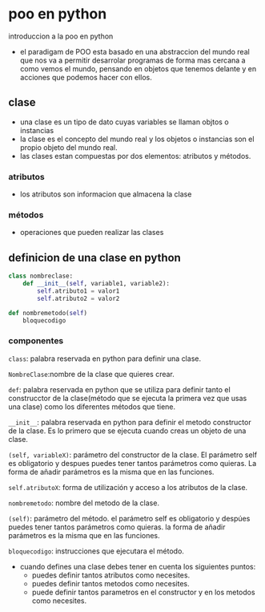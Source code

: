 # poo en python
introduccion a la poo en python

- el paradigam de POO esta basado en una abstraccion del mundo real que nos va a permitir desarrolar programas de forma mas cercana a como vemos el mundo, pensando en objetos que tenemos delante y en acciones que podemos hacer con ellos.

## clase

- una clase es un tipo de dato cuyas variables se llaman objtos o instancias
- la clase es el concepto del mundo real y los objetos o instancias son el propio objeto del mundo real.
- las clases estan compuestas por dos elementos: atributos y métodos.

### atributos 
- los atributos son informacion que almacena la clase

### métodos
- operaciones que pueden realizar las clases

## definicion de una clase en python 
```python
class nombreclase: 
    def __init__(self, variable1, variable2): 
        self.atributo1 = valor1 
        self.atributo2 = valor2 

def nombremetodo(self) 
    bloquecodigo 
```

### componentes


```class```: palabra reservada en python para definir una clase.

```NombreClase```:nombre de la clase que quieres crear.

```def```: palabra reservada en python que se utiliza para definir tanto el construcctor de la clase(método que se ejecuta la primera vez que usas una clase) como los diferentes métodos que tiene.

```__init__```: palabra reservada en python para definir el metodo constructor de la clase. Es lo primero que se ejecuta cuando creas un objeto de una clase.

```(self, variableX)```: parámetro del constructor de la clase. El parámetro self es obligatorio y despues puedes tener tantos parámetros como quieras. La forma de añadir parámetros es la misma que en las funciones.

```self.atributoX```: forma de utilización y acceso a los atributos de la clase.

```nombremetodo```: nombre del metodo de la clase.

```(self)```: parámetro del método. el parámetro self es obligatorio y despúes puedes tener tantos parámetros como quieras. la forma de añadir parámetros es la misma que en las funciones.

```bloquecodigo```: instrucciones que ejecutara el método.

- cuando defines una clase debes tener en cuenta los siguientes puntos:
  - puedes definir tantos atributos como necesites.
  - puedes definir tantos metodos como necesites.
  - puede definir tantos parametros en el constructor y en los metodos como necesites.